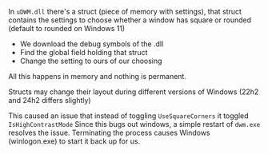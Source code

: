 In `uDWM.dll` there's a struct (piece of memory with settings), that struct contains the settings to choose whether a window has square or rounded (default to rounded on Windows 11)

- We download the debug symbols of the .dll
- Find the global field holding that struct
- Change the setting to ours of our choosing

All this happens in memory and nothing is permanent.

Structs may change their layout during different versions of Windows (22h2 and 24h2 differs slightly)

This caused an issue that instead of toggling `UseSquareCorners` it toggled `IsHighContrastMode` Since this bugs out windows, a simple restart of `dwm.exe` resolves the issue. Terminating the process causes Windows (winlogon.exe) to start it back up for us.